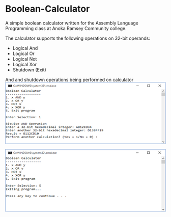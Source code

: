# Boolean-Calculator

A simple boolean calculator written for the Assembly Language Programming class at Anoka Ramsey Community college.

The calculator supports the following operations on 32-bit operands:
  - Logical And
  - Logical Or
  - Logical Not
  - Logical Xor
  - Shutdown (Exit)
  
  And and shutdown operations being performed on calculator
 ![Boolean Calculator](/Git_Images/And.png?raw=true "Boolean Calculator")
 
 ![Boolean Calculator](/Git_Images/Exit.png?raw=true "Boolean Calculator")

